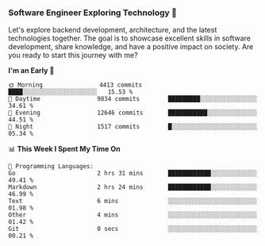 ### Software Engineer Exploring Technology 🚀 

Let's explore backend development, architecture, and the latest technologies together. The goal is to showcase excellent skills in software development, share knowledge, and have a positive impact on society. Are you ready to start this journey with me?

<!--START_SECTION:waka-->
**I'm an Early 🐤** 

```text
🌞 Morning                4413 commits        ████░░░░░░░░░░░░░░░░░░░░░   15.53 % 
🌆 Daytime                9834 commits        █████████░░░░░░░░░░░░░░░░   34.61 % 
🌃 Evening                12646 commits       ███████████░░░░░░░░░░░░░░   44.51 % 
🌙 Night                  1517 commits        █░░░░░░░░░░░░░░░░░░░░░░░░   05.34 % 
```


📊 **This Week I Spent My Time On** 

```text
💬 Programming Languages: 
Go                       2 hrs 31 mins       ████████████░░░░░░░░░░░░░   49.41 % 
Markdown                 2 hrs 24 mins       ████████████░░░░░░░░░░░░░   46.99 % 
Text                     6 mins              ░░░░░░░░░░░░░░░░░░░░░░░░░   01.98 % 
Other                    4 mins              ░░░░░░░░░░░░░░░░░░░░░░░░░   01.42 % 
Git                      0 secs              ░░░░░░░░░░░░░░░░░░░░░░░░░   00.21 % 
```


<!--END_SECTION:waka-->
